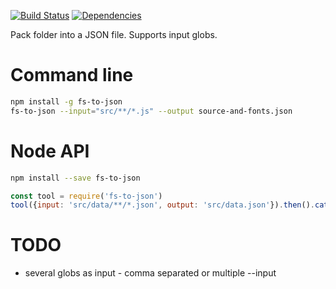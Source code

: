 [![Build Status](https://travis-ci.org/cancerberoSgx/fs-to-json.png?branch=master)](https://travis-ci.org/cancerberoSgx/fs-to-json)
[![Dependencies](https://david-dm.org/cancerberosgx/fs-to-json.svg)](https://david-dm.org/cancerberosgx/fs-to-json)



Pack folder into a JSON file. Supports input globs.

# Command line

```sh
npm install -g fs-to-json
fs-to-json --input="src/**/*.js" --output source-and-fonts.json
```

# Node API

```sh
npm install --save fs-to-json
```

```javascript
const tool = require('fs-to-json')
tool({input: 'src/data/**/*.json', output: 'src/data.json'}).then().catch()
```



# TODO

 * several globs as input - comma separated or multiple --input